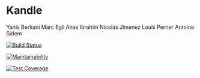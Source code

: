 # Kandle

Yanis Berkani
Marc Egli
Anas Ibrahim
Nicolas Jimenez
Louis Perrier
Antoine Sidem

[![Build Status](https://travis-ci.org/AntoineSidem/kandle.svg?branch=master)](https://travis-ci.org/AntoineSidem/kandle)

[![Maintainability](https://api.codeclimate.com/v1/badges/a76965f6da6f949eda6a/maintainability)](https://codeclimate.com/github/AntoineSidem/kandle/maintainability)

[![Test Coverage](https://api.codeclimate.com/v1/badges/a76965f6da6f949eda6a/test_coverage)](https://codeclimate.com/github/AntoineSidem/kandle/test_coverage)
